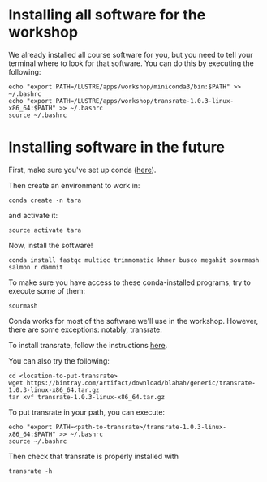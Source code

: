 # Installing all software for the workshop

We already installed all course software for you, but you need to tell your terminal where
to look for that software. You can do this by executing the following:

```
echo "export PATH=/LUSTRE/apps/workshop/miniconda3/bin:$PATH" >> ~/.bashrc
echo "export PATH=/LUSTRE/apps/workshop/transrate-1.0.3-linux-x86_64:$PATH" >> ~/.bashrc
source ~/.bashrc
```


# Installing software in the future

First, make sure you've set up conda ([here](working-with-bioconda.md)).

Then  create an environment to work in:

``` 
conda create -n tara
```

and activate it:

```
source activate tara
```

Now, install the software!

```
conda install fastqc multiqc trimmomatic khmer busco megahit sourmash salmon r dammit
```

To make sure you have access to these conda-installed programs, try to execute some of them:

```
sourmash
```

Conda works for most of the software we'll use in the workshop. However, there are some exceptions: notably, transrate. 

To install transrate, follow the instructions [here](http://hibberdlab.com/transrate/installation.html).

You can also try the following:
```
cd <location-to-put-transrate>
wget https://bintray.com/artifact/download/blahah/generic/transrate-1.0.3-linux-x86_64.tar.gz
tar xvf transrate-1.0.3-linux-x86_64.tar.gz
```

To put transrate in your path, you can execute:
```
echo "export PATH=<path-to-transrate>/transrate-1.0.3-linux-x86_64:$PATH" >> ~/.bashrc
source ~/.bashrc
```

Then check that transrate is properly installed with 
```
transrate -h
```


